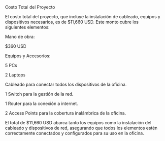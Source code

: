 Costo Total del Proyecto

El costo total del proyecto, que incluye la instalación de cableado, equipos y dispositivos necesarios, es de $11,660 USD. Este monto cubre los siguientes elementos:

Mano de obra:

$360 USD

Equipos y Accesorios:

5 PCs

2 Laptops

Cableado para conectar todos los dispositivos de la oficina.

1 Switch para la gestión de la red.

1 Router para la conexión a internet.

2 Access Points para la cobertura inalámbrica de la oficina.

El total de $11,660 USD abarca tanto los equipos como la instalación del cableado y dispositivos de red, asegurando que todos los elementos estén correctamente conectados y configurados para su uso en la oficina.

